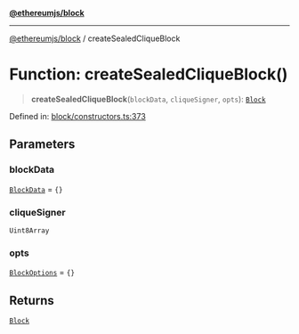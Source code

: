 [**@ethereumjs/block**](../README.md)

***

[@ethereumjs/block](../README.md) / createSealedCliqueBlock

# Function: createSealedCliqueBlock()

> **createSealedCliqueBlock**(`blockData`, `cliqueSigner`, `opts`): [`Block`](../classes/Block.md)

Defined in: [block/constructors.ts:373](https://github.com/ethereumjs/ethereumjs-monorepo/blob/master/packages/block/src/block/constructors.ts#L373)

## Parameters

### blockData

[`BlockData`](../interfaces/BlockData.md) = `{}`

### cliqueSigner

`Uint8Array`

### opts

[`BlockOptions`](../interfaces/BlockOptions.md) = `{}`

## Returns

[`Block`](../classes/Block.md)
